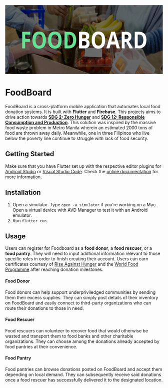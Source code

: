 <img src="https://github.com/mathena828/foodboard/blob/main/FoodBoard.png" width="600" height="220">

# FoodBoard

FoodBoard is a cross-platform mobile application that automates local food donation systems. It is built with **Flutter** and **Firebase**. This projects aims to drive action towards [**SDG 2: Zero Hunger**](https://www.un.org/sustainabledevelopment/hunger/) and [**SDG 12: Responsible Consumption and Production**](https://www.un.org/sustainabledevelopment/sustainable-consumption-production/). This solution was inspired by the massive food waste problem in Metro Manila wherein an estimated 2000 tons of food are thrown away daily. Meanwhile, one in three Filipinos who live below the poverty line continue to struggle with lack of food security.

## Getting Started

Make sure that you have Flutter set up with the respective editor plugins for [Android Studio](https://developer.android.com/studio) or [Visual Studio Code](https://code.visualstudio.com/). Check the [online documentation](https://flutter.dev/docs) for more information.

## Installation
1. Open a simulator. Type `open -a simulator` if you're working on a Mac. Open a virtual device with AVD Manager to test it with an Android emulator.
2. Run `flutter run`.

## Usage

Users can register for Foodboard as a **food donor**, a **food rescuer**, or a **food pantry**. They will need to input addtional information relevant to those specific roles in order to finish creating their account. Users can earn certificates courtesy of [Rise Against Hunger](https://www.riseagainsthunger.org/) and the [World Food Programme](https://www.wfp.org/) after reaching donation milestones.

#### Food Donor

Food donors can help support underpriviledged communities by sending them their excess supplies. They can simply post details of their inventory on FoodBoard and easily connect to third-party organizations who can route their donations to those in need. 

#### Food Rescuer

Food rescuers can volunteer to recover food that would otherwise be wasted and transport them to food banks and other charitable organizations. They can choose among the donations already accepted by food pantries at their convenience.

#### Food Pantry

Food pantries can browse donations posted on FoodBoard and accept them depending on local demand. They can subsequently receive said donations once a food rescuer has successfully delivered it to the designated location. 
